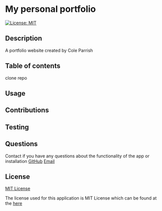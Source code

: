 # My personal portfolio
[![License: MIT](https://img.shields.io/badge/License-MIT-yellow.svg)](https://opensource.org/licenses/MIT)

## Description 

  A portfolio website created by Cole Parrish

## Table of contents

  clone repo

## Usage

  

## Contributions

  

## Testing
  

## Questions
  Contact if you have any questions about the functionality of the app or installation
  [GitHub](https://github.com/coleparrish9)
  [Email](mailto:coleparrish9@gmail.com)

## License
[MIT License](https://choosealicense.com/licenses/mit/)

  The license used for this application is MIT License which can be found at the [here](https://choosealicense.com/licenses/mit/)
